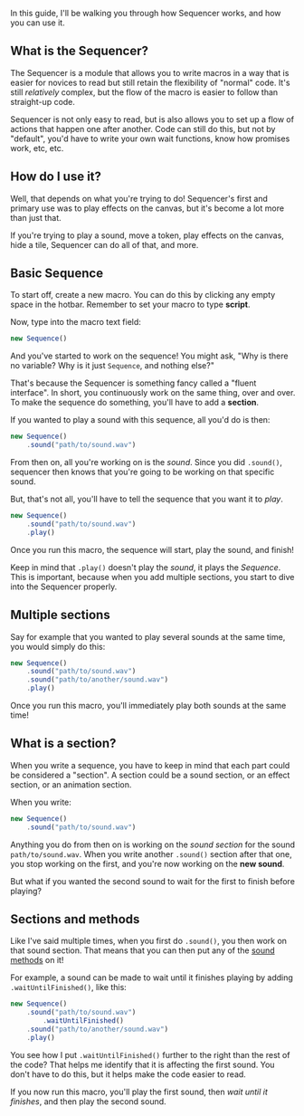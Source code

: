In this guide, I'll be walking you through how Sequencer works, and how you can use it.

## What is the Sequencer?

The Sequencer is a module that allows you to write macros in a way that is easier for novices to read but still retain the flexibility of "normal" code. It's still _relatively_ complex, but the flow of the macro is easier to follow than straight-up code.

Sequencer is not only easy to read, but is also allows you to set up a flow of actions that happen one after another. Code can still do this, but not by "default", you'd have to write your own wait functions, know how promises work, etc, etc.

## How do I use it?

Well, that depends on what you're trying to do! Sequencer's first and primary use was to play effects on the canvas, but it's become a lot more than just that.

If you're trying to play a sound, move a token, play effects on the canvas, hide a tile, Sequencer can do all of that, and more.

## Basic Sequence

To start off, create a new macro. You can do this by clicking any empty space in the hotbar. Remember to set your macro to type **script**.

Now, type into the macro text field:
```js
new Sequence()
```
And you've started to work on the sequence! You might ask, "Why is there no variable? Why is it just `Sequence`, and nothing else?"

That's because the Sequencer is something fancy called a "fluent interface". In short, you continuously work on the same thing, over and over. To make the sequence do something, you'll have to add a **section**.

If you wanted to play a sound with this sequence, all you'd do is then:
```js
new Sequence()
    .sound("path/to/sound.wav")
```
From then on, all you're working on is the _sound_. Since you did `.sound()`, sequencer then knows that you're going to be working on that specific sound.

But, that's not all, you'll have to tell the sequence that you want it to _play_.
```js
new Sequence()
    .sound("path/to/sound.wav")
    .play()
``` 

Once you run this macro, the sequence will start, play the sound, and finish!

Keep in mind that `.play()` doesn't play the _sound_, it plays the _Sequence_. This is important, because when you add multiple sections, you start to dive into the Sequencer properly.

## Multiple sections

Say for example that you wanted to play several sounds at the same time, you would simply do this:
```js
new Sequence()
    .sound("path/to/sound.wav")
    .sound("path/to/another/sound.wav")
    .play()
``` 
Once you run this macro, you'll immediately play both sounds at the same time!

## What is a section?

When you write a sequence, you have to keep in mind that each part could be considered a "section". A section could be a sound section, or an effect section, or an animation section.

When you write:
```js
new Sequence()
    .sound("path/to/sound.wav")
```
Anything you do from then on is working on the _sound section_ for the sound `path/to/sound.wav`. When you write another `.sound()` section after that one, you stop working on the first, and you're now working on the **new sound**.

But what if you wanted the second sound to wait for the first to finish before playing?

## Sections and methods

Like I've said multiple times, when you first do `.sound()`, you then work on that sound section. That means that you can then put any of the [sound methods](api/sound.md) on it!

For example, a sound can be made to wait until it finishes playing by adding `.waitUntilFinished()`, like this:
```js
new Sequence()
    .sound("path/to/sound.wav")
        .waitUntilFinished()
    .sound("path/to/another/sound.wav")
    .play()
``` 
You see how I put `.waitUntilFinished()` further to the right than the rest of the code? That helps me identify that it is affecting the first sound. You don't have to do this, but it helps make the code easier to read.

If you now run this macro, you'll play the first sound, then _wait until it finishes_, and then play the second sound.
